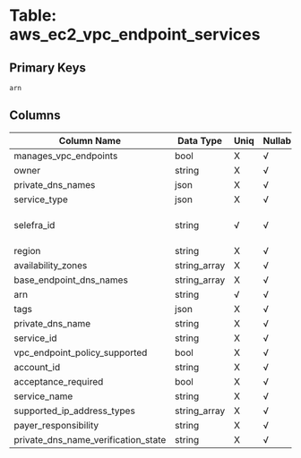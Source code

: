 # Table: aws_ec2_vpc_endpoint_services

## Primary Keys 

```
arn
```


## Columns 

|  Column Name   |  Data Type  | Uniq | Nullable | Description | 
|  ----  | ----  | ----  | ----  | ---- | 
| manages_vpc_endpoints | bool | X | √ |  | 
| owner | string | X | √ |  | 
| private_dns_names | json | X | √ |  | 
| service_type | json | X | √ |  | 
| selefra_id | string | √ | √ | primary keys value md5 | 
| region | string | X | √ |  | 
| availability_zones | string_array | X | √ |  | 
| base_endpoint_dns_names | string_array | X | √ |  | 
| arn | string | √ | √ |  | 
| tags | json | X | √ |  | 
| private_dns_name | string | X | √ |  | 
| service_id | string | X | √ |  | 
| vpc_endpoint_policy_supported | bool | X | √ |  | 
| account_id | string | X | √ |  | 
| acceptance_required | bool | X | √ |  | 
| service_name | string | X | √ |  | 
| supported_ip_address_types | string_array | X | √ |  | 
| payer_responsibility | string | X | √ |  | 
| private_dns_name_verification_state | string | X | √ |  | 


